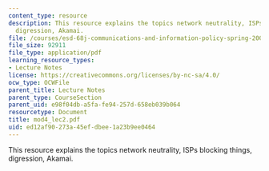 ```yaml
---
content_type: resource
description: This resource explains the topics network neutrality, ISPs blocking things,
  digression, Akamai.
file: /courses/esd-68j-communications-and-information-policy-spring-2006/ed12af90273a45efdbee1a23b9ee0464_mod4_lec2.pdf
file_size: 92911
file_type: application/pdf
learning_resource_types:
- Lecture Notes
license: https://creativecommons.org/licenses/by-nc-sa/4.0/
ocw_type: OCWFile
parent_title: Lecture Notes
parent_type: CourseSection
parent_uid: e98f04db-a5fa-fe94-257d-658eb039b064
resourcetype: Document
title: mod4_lec2.pdf
uid: ed12af90-273a-45ef-dbee-1a23b9ee0464
---
```

This resource explains the topics network neutrality, ISPs blocking things, digression, Akamai.